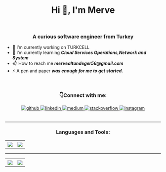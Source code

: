<h1 align="center">Hi 👋, I'm Merve</h1>
<br />

<h3 align="center">A curious software engineer from Turkey</h3>

<ul dir="auto">
    <li><g-emoji class="g-emoji" alias="telescope"
            fallback-src="https://github.githubassets.com/images/icons/emoji/unicode/1f52d.png">🔭</g-emoji> I’m
        currently working on TURKCELL </a></li>
    <li><g-emoji class="g-emoji" alias="seedling"
            fallback-src="https://github.githubassets.com/images/icons/emoji/unicode/1f331.png">🌱</g-emoji> I’m
        currently learning <i><b>Cloud Services Operations,Network and System</b></i></li>
    <li><g-emoji class="g-emoji" alias="mailbox"
            fallback-src="https://github.githubassets.com/images/icons/emoji/unicode/1f4eb.png">📫</g-emoji> How to
        reach me <i><b>mervealtundeger56@gmail.com</b></i></li>
    <li><g-emoji class="g-emoji" alias="zap" fallback-src="https://github.githubassets.com/images/icons/emoji/unicode/26a1.png">⚡</g-emoji> A pen and paper <i><b> was enough for me to get started.</b></i></li>
</ul>
<br>
<h3 align="center"><g-emoji alias="point_down" fallback-src="https://github.githubassets.com/images/icons/emoji/unicode/1f447.png" class="emoji-result">👇</g-emoji>Connect with me:</h3>
                <div align="center">
                    <a href="https://github.com/mervealtundeger" target="_blank">
                        <img src=https://img.shields.io/badge/github-%2324292e.svg?&style=for-the-badge&logo=github&logoColor=white
                            alt=github style="margin-bottom: 5px;" />
                    </a>
                    <a href="https://www.linkedin.com/in/merve-altundeger-033564197/" target="_blank">
                        <img src=https://img.shields.io/badge/linkedin-%231E77B5.svg?&style=for-the-badge&logo=linkedin&logoColor=white
                            alt=linkedin style="margin-bottom: 5px;" />
                    </a>
                    <a href="https://medium.com/@mervealtundeger56" target="_blank">
                        <img src=https://img.shields.io/badge/medium-%23292929.svg?&style=for-the-badge&logo=medium&logoColor=white
                            alt=medium style="margin-bottom: 5px;" />
                    </a>
                    <a href="https://stackoverflow.com/users/21446190/merve-altundeger" target="_blank">
                        <img src=https://img.shields.io/badge/stackoverflow-%23F28032.svg?&style=for-the-badge&logo=stackoverflow&logoColor=white
                            alt=stackoverflow style="margin-bottom: 5px;" />
                    </a>
                    <a href="https://instagram.com/altndgr.merve" target="_blank">
                        <img src=https://img.shields.io/badge/instagram-%23000000.svg?&style=for-the-badge&logo=instagram&logoColor=white
                            alt=instagram style="margin-bottom: 5px;" />
                    </a> 
                </div>

<br>

<hr>
<h3 align="center">Languages and Tools:</h3>
<table>
  <tr>
    <th>
      <img align="center" src="https://github-readme-stats.vercel.app/api/top-langs/?username=mervealtundeger&layout=compact&theme=radical&hide_border=true" />
      </th>
    <th>
      <img align="center" src="https://skills.thijs.gg/icons?i=linux,postgresql,python,mysql,html,css,js,react,php,git,bootstrap,laravel,postman" />
     </th>
  </tr>
</table>



<hr> 
<table>
  <tr>
    <th>
      <img align="center" src="https://github-readme-stats.vercel.app/api?username=mervealtundeger&show_icons=true&theme=radical&hide_border=true" />
      </th>
    <th>
      <img align="center" src="https://github-readme-streak-stats.herokuapp.com/?user=mervealtundeger&theme=radical&hide_border=true" />
     </th>
  </tr>
</table>







